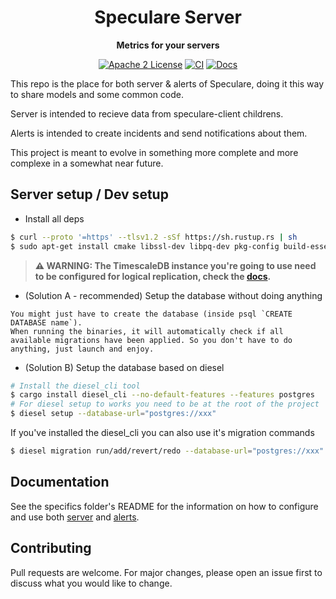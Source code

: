 <div align="center">
  <h1>Speculare Server</h1>
  <p>
    <strong>Metrics for your servers</strong>
  </p>
  <p>

[![Apache 2 License](https://img.shields.io/badge/license-Apache%202-blue.svg)](LICENSE)
[![CI](https://github.com/Martichou/speculare-server/workflows/CI/badge.svg)](https://github.com/Martichou/speculare-server/actions)
[![Docs](https://img.shields.io/badge/Docs-latest-green.svg)](https://docs.speculare.cloud)

  </p>
</div>

This repo is the place for both server & alerts of Speculare, doing it this way to share models and some common code.

Server is intended to recieve data from speculare-client childrens.

Alerts is intended to create incidents and send notifications about them.

This project is meant to evolve in something more complete and more complexe in a somewhat near future.

Server setup / Dev setup
--------------------------

- Install all deps
```bash
$ curl --proto '=https' --tlsv1.2 -sSf https://sh.rustup.rs | sh
$ sudo apt-get install cmake libssl-dev libpq-dev pkg-config build-essential
```

> **⚠ WARNING: The TimescaleDB instance you're going to use need to be configured for logical replication, check the [docs](https://docs.speculare.cloud).**

- (Solution A - recommended) Setup the database without doing anything
```
You might just have to create the database (inside psql `CREATE DATABASE name`).
When running the binaries, it will automatically check if all available migrations have been applied. So you don't have to do anything, just launch and enjoy.
```

- (Solution B) Setup the database based on diesel
```bash
# Install the diesel_cli tool
$ cargo install diesel_cli --no-default-features --features postgres
# For diesel setup to works you need to be at the root of the project
$ diesel setup --database-url="postgres://xxx"
```
If you've installed the diesel_cli you can also use it's migration commands
```bash
$ diesel migration run/add/revert/redo --database-url="postgres://xxx"
```

Documentation
--------------------------

See the specifics folder's README for the information on how to configure and
use both [server](server) and [alerts](alerts).


Contributing
--------------------------

Pull requests are welcome. For major changes, please open an issue first to discuss what you would like to change.
